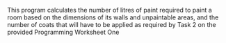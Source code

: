 This program calculates the number of litres of paint required to paint a room based on the dimensions of its walls and unpaintable areas, and the number of coats that will have to be applied as required by Task 2 on the provided Programming Worksheet One
